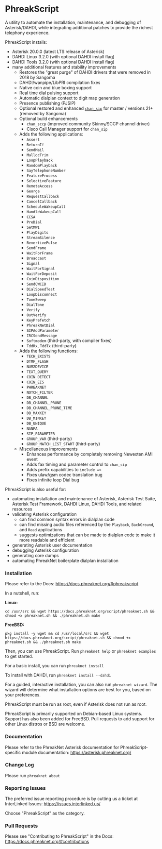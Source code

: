 # PhreakScript
A utility to automate the installation, maintenance, and debugging of Asterisk/DAHDI, while integrating additional patches to provide the richest telephony experience.

PhreakScript installs:

- Asterisk 20.0.0 (latest LTS release of Asterisk)
- DAHDI Linux 3.2.0 (with optional DAHDI install flag)
- DAHDI Tools 3.2.0 (with optional DAHDI install flag)
- many additional features and stability improvements
   - Restores the "great purge" of DAHDI drivers that were removed in 2018 by Sangoma
   - DAHDI/wanpipe/LibPRI compilation fixes
   - Native coin and blue boxing support
   - Real time dial pulsing support
   - Automatic dialplan context to digit map generation
   - Presence publishing (PJSIP)
   - Optional restored and enhanced [`chan_sip`](https://github.com/InterLinked1/chan_sip) for master / versions 21+ (removed by Sangoma)
   - Optional build enhancements
      - `chan_sccp` (improved community Skinny/SCCP channel driver)
      - Cisco Call Manager support for `chan_sip`
   - Adds the following applications:
      - ``Assert``
      - ``ReturnIf``
      - ``SendMail``
      - ``MallocTrim``
      - ``LoopPlayback``
      - ``RandomPlayback``
      - ``SayTelephoneNumber``
      - ``FeatureProcess``
      - ``SelectiveFeature``
      - ``RemoteAccess``
      - ``George``
      - ``RequestCallback``
      - ``CancelCallback``
      - ``ScheduleWakeupCall``
      - ``HandleWakeupCall``
      - ``CCSA``
      - ``PreDial``
      - ``SetMWI``
      - ``PlayDigits``
      - ``StreamSilence``
      - ``RevertivePulse``
      - ``SendFrame``
      - ``WaitForFrame``
      - ``Broadcast``
      - ``Signal``
      - ``WaitForSignal``
      - ``WaitForDeposit``
      - ``CoinDisposition``
      - ``SendCWCID``
      - ``DialSpeedTest``
      - ``LoopDisconnect``
      - ``ToneSweep``
      - ``DialTone``
      - ``Verify``
      - ``OutVerify``
      - ``KeyPrefetch``
      - ``PhreakNetDial``
      - ``SIPAddParameter``
      - ``IRCSendMessage``
      - ``Softmodem`` (third-party, with compiler fixes)
      - ``TddRx``, ``TddTx`` (third-party)
   - Adds the following functions:
      - ``TECH_EXISTS``
      - ``DTMF_FLASH``
      - ``NUM2DEVICE``
      - ``TEXT_QUERY``
      - ``COIN_DETECT``
      - ``COIN_EIS``
      - ``PHREAKNET``
      - ``NOTCH_FILTER``
      - ``DB_CHANNEL``
      - ``DB_CHANNEL_PRUNE``
      - ``DB_CHANNEL_PRUNE_TIME``
      - ``DB_MAXKEY``
      - ``DB_MINKEY``
      - ``DB_UNIQUE``
      - ``NANPA``
      - ``SIP_PARAMETER``
      - ``GROUP_VAR`` (third-party)
      - ``GROUP_MATCH_LIST_START`` (third-party)
   - Miscellaneous improvements
      - Enhances performance by completely removing Newexten AMI event
      - Adds fax timing and parameter control to `chan_sip`
      - Adds prefix capabilities to `include => `
      - Fixes ulaw/gsm codec translation bug
      - Fixes infinite loop Dial bug

PhreakScript is also useful for:
- automating installation and maintenance of Asterisk, Asterisk Test Suite, Asterisk Test Framework, DAHDI Linux, DAHDI Tools, and related resources
- validating Asterisk configuration
   - can find common syntax errors in dialplan code
   - can find missing audio files referenced by the ``Playback``, ``BackGround``, and ``Read`` applications
   - suggests optimizations that can be made to dialplan code to make it more readable and efficient
- generating Asterisk user documentation
- debugging Asterisk configuration
- generating core dumps
- automating PhreakNet boilerplate dialplan installation

### Installation

Please refer to the Docs: https://docs.phreaknet.org/#phreakscript

In a nutshell, run:

**Linux:**

```cd /usr/src && wget https://docs.phreaknet.org/script/phreaknet.sh && chmod +x phreaknet.sh && ./phreaknet.sh make```

**FreeBSD:**

```pkg install -y wget && cd /usr/local/src && wget https://docs.phreaknet.org/script/phreaknet.sh && chmod +x phreaknet.sh && ./phreaknet.sh make```

Then, you can use PhreakScript. Run ```phreaknet help``` or ```phreaknet examples``` to get started.

For a basic install, you can run `phreaknet install`

To install with DAHDI, run `phreaknet install --dahdi`

For a guided, interactive installation, you can also run `phreaknet wizard`. The wizard will determine what installation options are best for you, based on your preferences.

PhreakScript must be run as root, even if Asterisk does not run as root.

PhreakScript is primarily supported on Debian-based Linux systems. Support has also been added for FreeBSD. Pull requests to add support for other Linux distros or BSD are welcome.

### Documentation

Please refer to the PhreakNet Asterisk documentation for PhreakScript-specific module documentation: https://asterisk.phreaknet.org/

### Change Log

Please run ```phreaknet about```

### Reporting Issues

The preferred issue reporting procedure is by cutting us a ticket at InterLinked Issues: https://issues.interlinked.us/

Choose "PhreakScript" as the category.

### Pull Requests

Please see "Contributing to PhreakScript" in the Docs: https://docs.phreaknet.org/#contributions

